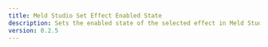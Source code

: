 ```yaml
---
title: Meld Studio Set Effect Enabled State
description: Sets the enabled state of the selected effect in Meld Studio
version: 0.2.5
---
```

